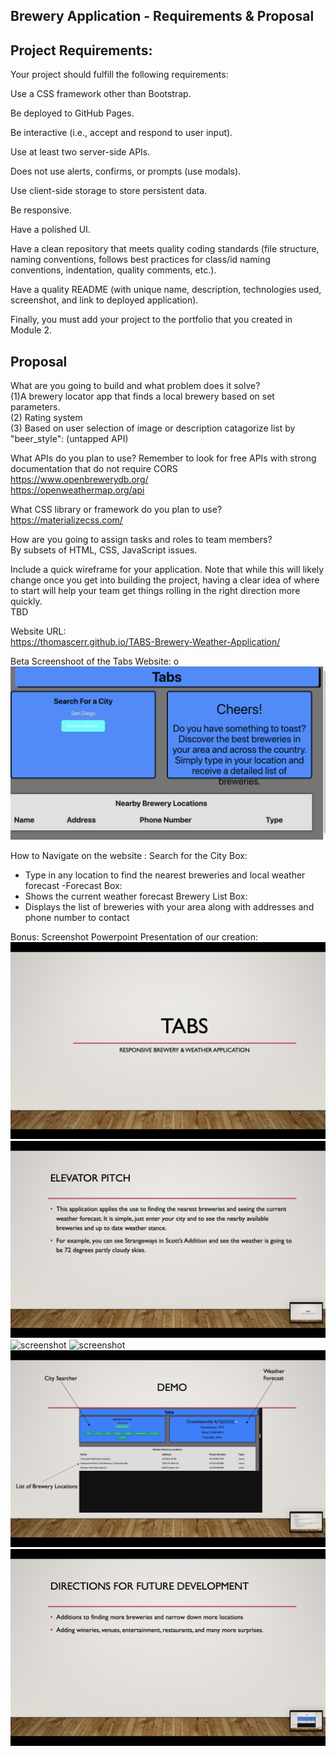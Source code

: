 ## Brewery Application - Requirements & Proposal


## Project Requirements:

Your project should fulfill the following requirements:

Use a CSS framework other than Bootstrap.

Be deployed to GitHub Pages.

Be interactive (i.e., accept and respond to user input).

Use at least two server-side APIs.

Does not use alerts, confirms, or prompts (use modals).

Use client-side storage to store persistent data.

Be responsive.

Have a polished UI.

Have a clean repository that meets quality coding standards (file structure, naming conventions, follows best practices for class/id naming conventions, indentation, quality comments, etc.).

Have a quality README (with unique name, description, technologies used, screenshot, and link to deployed application).

Finally, you must add your project to the portfolio that you created in Module 2.


## Proposal

What are you going to build and what problem does it solve?<br/>
(1)A brewery locator app that finds a local brewery based on set parameters.<br/>
(2) Rating system <br/>
(3) Based on user selection of image or description catagorize list by  "beer_style": (untapped API)

What APIs do you plan to use? Remember to look for free APIs with strong documentation that do not require CORS<br/>
https://www.openbrewerydb.org/ <br/>
https://openweathermap.org/api<br/>


What CSS library or framework do you plan to use?<br/>
https://materializecss.com/

How are you going to assign tasks and roles to team members?<br/>
By subsets of HTML, CSS, JavaScript issues.

Include a quick wireframe for your application. Note that while this will likely change once you get into building the project, having a clear idea of where to start 
will help your team get things rolling in the right direction more quickly.<br/>
TBD

Website URL:<br/>
https://thomascerr.github.io/TABS-Brewery-Weather-Application/

Beta Screenshoot of the Tabs Website:
o	![ScreenShot](./assets/images/Screen%20Shot%202022-04-14%20at%206.50.09%20PM.png)

How to Navigate on the website : 
Search for the City Box: 
 - Type in any location to find the nearest breweries and local weather forecast
 -Forecast Box: 
 - Shows the current weather forecast
 Brewery List Box: 
 - Displays the list of breweries with your area along with addresses and phone number to contact

Bonus: Screenshot Powerpoint Presentation of our creation:
![screenshot](./assets/images/Screen%20Shot%202022-04-16%20at%206.49.36%20PM.png)
![screenshot](./assets/images/Screen%20Shot%202022-04-16%20at%206.49.38%20PM.png)
![screenshot](./assets/images/Screen%20Shot%202022-04-16%20at%206.49.39%20PM.png)
![screenshot](./assets/images/Screen%20Shot%202022-04-16%20at%206.49.41%20PM.png)
![screenshot](./assets/images/Screen%20Shot%202022-04-16%20at%206.49.43%20PM.png)
![screenshot](./assets/images/Screen%20Shot%202022-04-16%20at%206.49.46%20PM.png)
